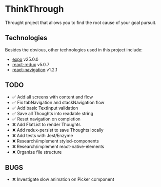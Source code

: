 # ThinkThrough

Throught project that allows you to find the root cause of your goal pursuit.

## Technologies

Besides the obvious, other technologies used in this project include:

* [expo](https://github.com/expo/expo) v25.0.0
* [react-redux](https://github.com/reactjs/react-redux) v5.0.7
* [react-navigation](https://github.com/react-navigation/react-navigation) v1.2.1

## TODO

* :white_check_mark: Add all screens with content and flow
* :white_check_mark: Fix tabNavigation and stackNavigation flow
* :white_check_mark: Add basic TextInput validation
* :white_check_mark: Save all Thoughts into readable string
* :white_check_mark: Reset navigation on completion
* :x: Add FlatList to render Thoughts
* :x: Add redux-persist to save Thoughts locally
* :x: Add tests with Jest/Enzyme
* :x: Research/implement styled-components
* :x: Research/implement react-native-elements
* :x: Organize file structure

## BUGS

* :x: Investigate slow animation on Picker component
